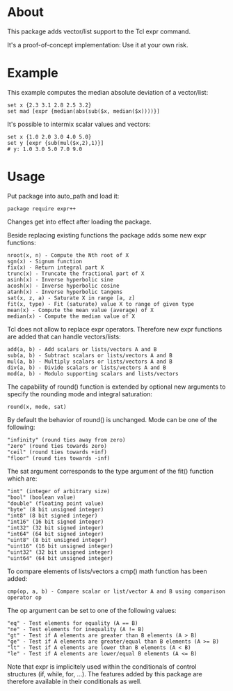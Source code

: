 # About

This package adds vector/list support to the Tcl expr command.

It's a proof-of-concept implementation: Use it at your own risk.

# Example

This example computes the median absolute deviation of a vector/list:

    set x {2.3 3.1 2.8 2.5 3.2}
    set mad [expr {median(abs(sub($x, median($x))))}]

It's possible to intermix scalar values and vectors:

    set x {1.0 2.0 3.0 4.0 5.0}
    set y [expr {sub(mul($x,2),1)}]
    # y: 1.0 3.0 5.0 7.0 9.0

# Usage

Put package into auto_path and load it:

    package require expr++

Changes get into effect after loading the package.

Beside replacing existing functions the package adds some new expr functions:

    nroot(x, n) - Compute the Nth root of X
    sgn(x) - Signum function
    fix(x) - Return integral part X
    trunc(x) - Truncate the fractional part of X
    asinh(x) - Inverse hyperbolic sine
    acosh(x) - Inverse hyperbolic cosine
    atanh(x) - Inverse hyperbolic tangens
    sat(x, z, a) - Saturate X in range [a, z]
    fit(x, type) - Fit (saturate) value X to range of given type
    mean(x) - Compute the mean value (average) of X
    median(x) - Compute the median value of X

Tcl does not allow to replace expr operators. Therefore new expr functions
are added that can handle vectors/lists:

    add(a, b) - Add scalars or lists/vectors A and B
    sub(a, b) - Subtract scalars or lists/vectors A and B
    mul(a, b) - Multiply scalars or lists/vectors A and B
    div(a, b) - Divide scalars or lists/vectors A and B
    mod(a, b) - Modulo supporting scalars and lists/vectors

The capability of round() function is extended by optional new arguments
to specify the rounding mode and integral saturation:

    round(x, mode, sat)

By default the behavior of round() is unchanged.
Mode can be one of the following:

    "infinity" (round ties away from zero)
    "zero" (round ties towards zero)
    "ceil" (round ties towards +inf)
    "floor" (round ties towards -inf)

The sat argument corresponds to the type argument of the fit() function which are:

    "int" (integer of arbitrary size)
    "bool" (boolean value)
    "double" (floating point value)
    "byte" (8 bit unsigned integer)
    "int8" (8 bit signed integer)
    "int16" (16 bit signed integer)
    "int32" (32 bit signed integer)
    "int64" (64 bit signed integer)
    "uint8" (8 bit unsigned integer)
    "uint16" (16 bit unsigned integer)
    "uint32" (32 bit unsigned integer)
    "uint64" (64 bit unsigned integer)

To compare elements of lists/vectors a cmp() math function has been added:

    cmp(op, a, b) - Compare scalar or list/vector A and B using comparison operator op

The op argument can be set to one of the following values:

    "eq" - Test elements for equality (A == B)
    "ne" - Test elements for inequality (A != B)
    "gt" - Test if A elements are greater than B elements (A > B)
    "ge" - Test if A elements are greater/equal than B elements (A >= B)
    "lt" - Test if A elements are lower than B elements (A < B)
    "le" - Test if A elements are lower/equal B elements (A <= B)

Note that expr is implicitely used within the conditionals of control structures (if, while, for, ...).
The features added by this package are therefore available in their conditionals as well.
